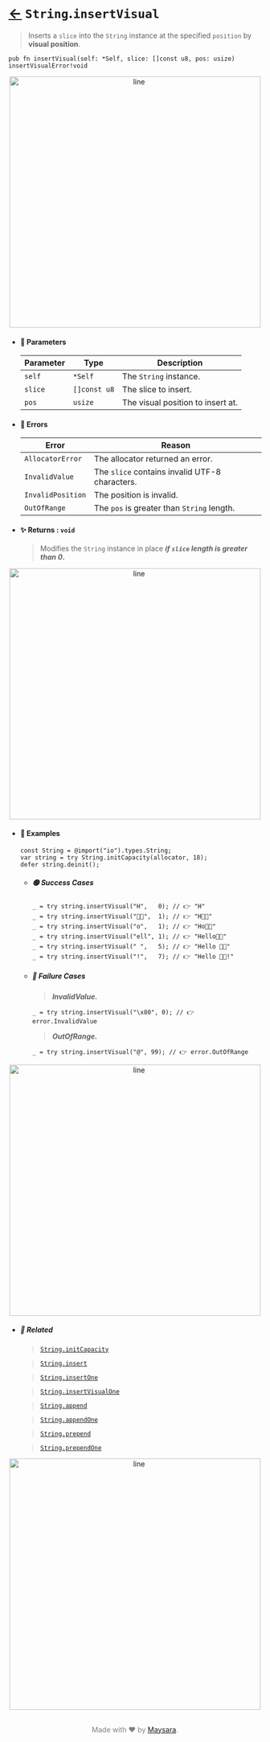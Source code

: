 # [←](../String.md) `String`.`insertVisual`

> Inserts a `slice` into the `String` instance at the specified `position` by **visual position**.

```zig
pub fn insertVisual(self: *Self, slice: []const u8, pos: usize) insertVisualError!void
```


<div align="center">
<img src="https://raw.githubusercontent.com/Super-ZIG/io/refs/heads/main/dist/img/md/line.png" alt="line" style="width:500px;"/>
</div>

- #### 🧩 Parameters

    | Parameter | Type         | Description                       |
    | --------- | ------------ | --------------------------------- |
    | `self`    | `*Self`      | The `String` instance.            |
    | `slice`   | `[]const u8` | The slice to insert.              |
    | `pos`     | `usize`      | The visual position to insert at. |

- #### 🚫 Errors
    
    | Error             | Reason                                         |
    | ----------------- | ---------------------------------------------- |
    | `AllocatorError` | The allocator returned an error.               |
    | `InvalidValue`    | The `slice` contains invalid UTF-8 characters. |
    | `InvalidPosition` | The position is invalid.                       |
    | `OutOfRange`      | The `pos` is greater than `String` length.     |

- #### ✨ Returns : `void`

    > Modifies the `String` instance in place **_if `slice` length is greater than 0_.**

<div align="center">
<img src="https://raw.githubusercontent.com/Super-ZIG/io/refs/heads/main/dist/img/md/line.png" alt="line" style="width:500px;"/>
</div>

- #### 🧪 Examples

    ```zig
    const String = @import("io").types.String;
    var string = try String.initCapacity(allocator, 18);
    defer string.deinit();
    ```

    - ##### 🟢 Success Cases

        ```zig
        _ = try string.insertVisual("H",   0); // 👉 "H"
        _ = try string.insertVisual("👨‍🏭",  1); // 👉 "H👨‍🏭"
        _ = try string.insertVisual("o",   1); // 👉 "Ho👨‍🏭"
        _ = try string.insertVisual("ell", 1); // 👉 "Hello👨‍🏭"
        _ = try string.insertVisual(" ",   5); // 👉 "Hello 👨‍🏭"
        _ = try string.insertVisual("!",   7); // 👉 "Hello 👨‍🏭!"
        ```
    - ##### 🔴 Failure Cases
        
        > **_InvalidValue._**

        ```zig
        _ = try string.insertVisual("\x80", 0); // 👉 error.InvalidValue
        ```
        
        > **_OutOfRange._**

        ```zig
        _ = try string.insertVisual("@", 99); // 👉 error.OutOfRange
        ```

<div align="center">
<img src="https://raw.githubusercontent.com/Super-ZIG/io/refs/heads/main/dist/img/md/line.png" alt="line" style="width:500px;"/>
</div>

- ##### 🔗 Related

  > [`String.initCapacity`](./initCapacity.md)

  > [`String.insert`](./insert.md)

  > [`String.insertOne`](./insertOne.md)

  > [`String.insertVisualOne`](./insertVisualOne.md)

  > [`String.append`](./append.md)

  > [`String.appendOne`](./appendOne.md)

  > [`String.prepend`](./prepend.md)

  > [`String.prependOne`](./prependOne.md)

<div align="center">
<img src="https://raw.githubusercontent.com/Super-ZIG/io/refs/heads/main/dist/img/md/line.png" alt="line" style="width:500px;"/>
</div>

<p align="center" style="color:grey;"><br />Made with ❤️ by <a href="http://github.com/maysara-elshewehy" target="blank">Maysara</a>.</p>